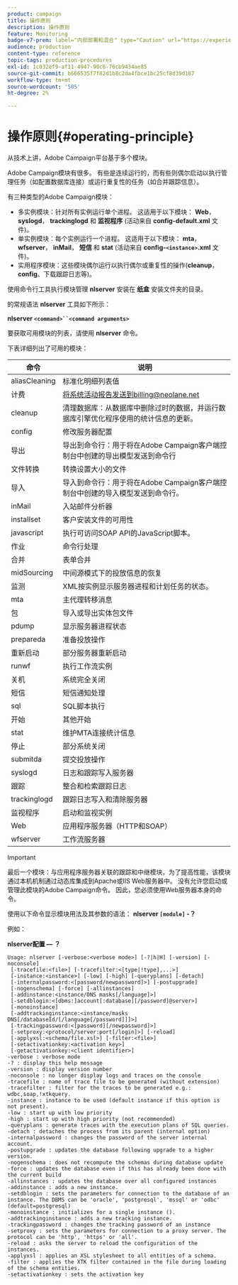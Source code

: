 ```yaml
---
product: campaign
title: 操作原则
description: 操作原则
feature: Monitoring
badge-v7-prem: label="内部部署和混合" type="Caution" url="https://experienceleague.adobe.com/docs/campaign-classic/using/installing-campaign-classic/architecture-and-hosting-models/hosting-models-lp/hosting-models.html?lang=zh-Hans" tooltip="仅适用于内部部署和混合部署"
audience: production
content-type: reference
topic-tags: production-procedures
exl-id: 1c032ef9-af11-4947-90c6-76cb9434ae85
source-git-commit: b666535f7f82d1b8c2da4fbce1bc25cf8d39d187
workflow-type: tm+mt
source-wordcount: '505'
ht-degree: 2%

---
```


# 操作原则{#operating-principle}



从技术上讲，Adobe Campaign平台基于多个模块。

Adobe Campaign模块有很多。 有些是连续运行的，而有些则偶尔启动以执行管理任务（如配置数据库连接）或运行重复性的任务（如合并跟踪信息）。

有三种类型的Adobe Campaign模块：

* 多实例模块：针对所有实例运行单个进程。 这适用于以下模块： **Web**， **syslogd**， **trackinglogd** 和 **监视程序** (活动来自 **config-default.xml** 文件)。
* 单实例模块：每个实例运行一个进程。 这适用于以下模块： **mta**， **wfserver**， **inMail**， **短信** 和 **stat** (活动来自 **config-`<instance>`.xml** 文件)。
* 实用程序模块：这些模块偶尔运行以执行偶尔或重复性的操作(**cleanup**， **config**、下载跟踪日志等)。

使用命令行工具执行模块管理 **nlserver** 安装在 **纸盒** 安装文件夹的目录。

的常规语法 **nlserver** 工具如下所示：

**nlserver `<command>``<command arguments>`**

要获取可用模块的列表，请使用 **nlserver** 命令。

下表详细列出了可用的模块：

| 命令 | 说明 |
|---|---|
| aliasCleaning | 标准化明细列表值 |
| 计费 | 将系统活动报告发送到billing@neolane.net |
| cleanup | 清理数据库：从数据库中删除过时的数据，并运行数据库引擎优化程序使用的统计信息的更新。 |
| config | 修改服务器配置 |
| 导出 | 导出到命令行：用于将在Adobe Campaign客户端控制台中创建的导出模型发送到命令行 |
| 文件转换 | 转换设置大小的文件 |
| 导入 | 导入到命令行：用于将在Adobe Campaign客户端控制台中创建的导入模型发送到命令行。 |
| inMail | 入站邮件分析器 |
| installset | 客户安装文件的可用性 |
| javascript | 执行可访问SOAP API的JavaScript脚本。 |
| 作业 | 命令行处理 |
| 合并 | 表单合并 |
| midSourcing | 中间源模式下的投放信息的恢复 |
| 监测 | XML按实例显示服务器进程和计划任务的状态。 |
| mta | 主代理转移消息 |
| 包 | 导入或导出实体包文件 |
| pdump | 显示服务器进程状态 |
| prepareda | 准备投放操作 |
| 重新启动 | 部分服务器重新启动 |
| runwf | 执行工作流实例 |
| 关机 | 系统完全关闭 |
| 短信 | 短信通知处理 |
| sql | SQL脚本执行 |
| 开始 | 其他开始 |
| stat | 维护MTA连接统计信息 |
| 停止 | 部分系统关闭 |
| submitda | 提交投放操作 |
| syslogd | 日志和跟踪写入服务器 |
| 跟踪 | 整合和检索跟踪日志 |
| trackinglogd | 跟踪日志写入和清除服务器 |
| 监视程序 | 启动和监视实例 |
| Web | 应用程序服务器（HTTP和SOAP） |
| wfserver | 工作流服务器 |

>[!IMPORTANT]
>
>最后一个模块：与应用程序服务器关联的跟踪和中继模块，为了提高性能，该模块通过本机机制通过动态库集成到Apache或IIS Web服务器中。 没有允许您启动或管理此模块的Adobe Campaign命令。 因此，您必须使用Web服务器本身的命令。

使用以下命令显示模块用法及其参数的语法： **nlserver `[module]` -？**

例如：

**nlserver配置 — ？**

```
Usage: nlserver [-verbose:<verbose mode>] [-?|h|H] [-version] [-noconsole]
 [-tracefile:<file>] [-tracefilter:<[type|!type],...>]
 [-instance:<instance>] [-low] [-high] [-queryplans] [-detach]
 [-internalpassword:<[password/newpassword]>] [-postupgrade]
 [-nogenschema] [-force] [-allinstances]
 [-addinstance:<instance/DNS masks[/language]>]
 [-setdblogin:<[dbms:]account[:database][/password]@server>]
 [-monoinstance]
 [-addtrackinginstance:<instance/masks DNS[/databaseId/[/language[/password]]]>]
 [-trackingpassword:<[password][/newpassword]>]
 [-setproxy:<protocol/server:port[/login]>] [-reload]
 [-applyxsl:<schema/file.xsl>] [-filter:<file>]
 [-setactivationkey:<activation key>]
 [-getactivationkey:<client identifier>]
-verbose : verbose mode
-? : display this help message
-version : display version number
-noconsole : no longer display logs and traces on the console
-tracefile : name of trace file to be generated (without extension)
-tracefilter : filter for the traces to be generated e.g.: wdbc,soap,!xtkquery.
-instance : instance to be used (default instance if this option is not present).
-low : start up with low priority
-high : start up with high priority (not recommended)
-queryplans : generate traces with the execution plans of SQL queries.
-detach : detaches the process from its parent (internal option)
-internalpassword : changes the password of the server internal account.
-postupgrade : updates the database following upgrade to a higher version. 
-nogenschema : does not recompute the schemas during database update
-force : updates the database even if this has already been done with the current build 
-allinstances : updates the database over all configured instances
-addinstance : adds a new instance.
-setdblogin : sets the parameters for connection to the database of an instance. The DBMS can be 'oracle', 'postgresql', 'mssql' or 'odbc' (default=postgresql)
-monoinstance : initializes for a single instance ().
-addtrackinginstance : adds a new tracking instance.
-trackingpassword : changes the tracking password of an instance
-setproxy : sets the parameters for connection to a proxy server. The protocol can be 'http', 'https' or 'all'.
-reload : asks the server to reload the configuration of the instances. 
-applyxsl : applies an XSL stylesheet to all entities of a schema. 
-filter : applies the XTK filter contained in the file during loading of the schema entities.
-setactivationkey : sets the activation key
```

